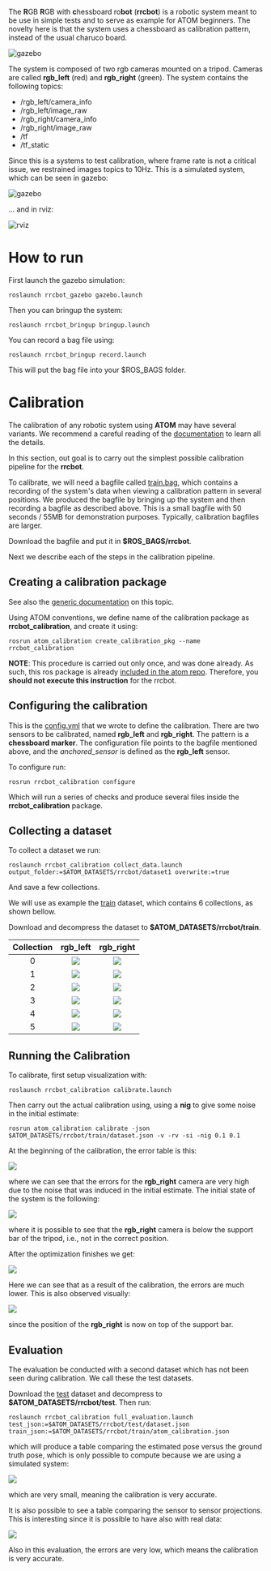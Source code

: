 <!-- # RGB RGB SYSTEM CHESSBOARD -->

The **R**GB **R**GB with **c**hessboard ro**bot** (**rrcbot**) is a robotic system meant to be use in simple tests and to serve as example for ATOM beginners. The novelty here is that the system uses a chessboard as calibration pattern, instead of the usual charuco board.

![gazebo](docs/system.png)

The system is composed of two rgb cameras mounted on a tripod.
Cameras are called **rgb_left** (red) and **rgb_right** (green).
The system contains the following topics:

  - /rgb_left/camera_info
  - /rgb_left/image_raw
  - /rgb_right/camera_info
  - /rgb_right/image_raw
  - /tf
  - /tf_static

Since this is a systems to test calibration, where frame rate is not a critical issue, we restrained images topics to 10Hz.
This is a simulated system, which can be seen in gazebo:

![gazebo](docs/gazebo.png)

... and in rviz:

![rviz](docs/rviz.png)

# How to run

First launch the gazebo simulation:

    roslaunch rrcbot_gazebo gazebo.launch

Then you can bringup the system:

    roslaunch rrcbot_bringup bringup.launch

You can record a bag file using:

    roslaunch rrcbot_bringup record.launch

This will put the bag file into your $ROS_BAGS folder.

# Calibration

The calibration of any robotic system using **ATOM** may have several variants. We recommend a careful reading of the [documentation](https://lardemua.github.io/atom_documentation/) to learn all the details.

In this section, out goal is to carry out the simplest possible calibration pipeline for the **rrcbot**.

To calibrate, we will need a bagfile called [train.bag](https://drive.google.com/file/d/1zucjVjg27plyvN-vWpAyo3-utY7Xro--/view?usp=sharing), which contains a recording of the system's data when viewing a calibration pattern in several positions.
We produced the bagfile by bringing up the system and then recording a bagfile as described above.
This is a small bagfile with 50 seconds / 55MB for demonstration purposes. Typically, calibration bagfiles are larger.

Download the bagfile and put it in **$ROS_BAGS/rrcbot**.

Next we describe each of the steps in the calibration pipeline.

## Creating a calibration package

See also the [generic documentation](https://lardemua.github.io/atom_documentation/procedures/#create-a-calibration-package) on this topic.

Using ATOM conventions, we define name of the calibration package as **rrcbot_calibration**, and create it using:

    rosrun atom_calibration create_calibration_pkg --name rrcbot_calibration

**NOTE**: This procedure is carried out only once, and was done already. As such, this ros package is already [included in the atom repo](https://github.com/lardemua/atom/tree/noetic-devel/atom_examples/rrcbot/rrcbot_calibration). Therefore, you **should not execute this instruction** for the rrcbot.


## Configuring the calibration

This is the [config.yml](https://github.com/lardemua/atom/blob/noetic-devel/atom_examples/rrcbot/rrcbot_calibration/calibration/config.yml) that we wrote to define the calibration. There are two sensors to be calibrated, named **rgb_left** and **rgb_right**. The pattern is a **chessboard marker**.
The configuration file points to the bagfile mentioned above, and the _anchored_sensor_ is defined as the **rgb_left** sensor.

To configure run:

    rosrun rrcbot_calibration configure

Which will run a series of checks and produce several files inside the **rrcbot_calibration** package.


## Collecting a dataset

To collect a dataset we run:

    roslaunch rrcbot_calibration collect_data.launch output_folder:=$ATOM_DATASETS/rrcbot/dataset1 overwrite:=true

And save a few collections.

We will use as example the [train](https://drive.google.com/file/d/1FOd4HHPMB0Yn7lCSDMu2wveZW3I-k6QM/view?usp=sharing) dataset, which contains 6 collections, as shown bellow.

Download and decompress the dataset to **$ATOM_DATASETS/rrcbot/train**.

Collection |           rgb_left             |           rgb_right
:----------------:|:-------------------------:|:-------------------------:
0 | ![](docs/rgb_left_000.jpg) |  ![](docs/rgb_right_000.jpg)
1 | ![](docs/rgb_left_001.jpg) |  ![](docs/rgb_right_001.jpg)
2 | ![](docs/rgb_left_002.jpg) |  ![](docs/rgb_right_002.jpg)
3 | ![](docs/rgb_left_003.jpg) |  ![](docs/rgb_right_003.jpg)
4 | ![](docs/rgb_left_004.jpg) |  ![](docs/rgb_right_004.jpg)
5 | ![](docs/rgb_left_005.jpg) |  ![](docs/rgb_right_005.jpg)


## Running the Calibration

To calibrate, first setup visualization with:

    roslaunch rrcbot_calibration calibrate.launch

Then carry out the actual calibration using, using a **nig** to give some noise in the initial estimate:

    rosrun atom_calibration calibrate -json $ATOM_DATASETS/rrcbot/train/dataset.json -v -rv -si -nig 0.1 0.1

At the beginning of the calibration, the error table is this:

![](docs/output_start.png)

where we can see that the errors for the **rgb_right** camera are very high due to the noise that was induced in the initial estimate. The initial state of the system is the following:

![](docs/optimization_start.png)

where it is possible to see that the **rgb_right** camera is below the support bar of the tripod, i.e., not in the correct position.

After the optimization finishes we get:

![](docs/output_end.png)

Here we can see that as a result of the calibration, the errors are much lower.
This is also observed visually:

![](docs/optimization_end.png)

since the position of the **rgb_right** is now on top of the support bar.

## Evaluation

The evaluation be conducted with a second dataset which has not been seen during calibration. We call these the test datasets.

Download the [test](https://drive.google.com/file/d/1bvHr2iXsNS3snF9Af8gJ0mJJbPwUcTpJ/view?usp=sharing) dataset and decompress to **$ATOM_DATASETS/rrcbot/test**.
Then run:

    roslaunch rrcbot_calibration full_evaluation.launch test_json:=$ATOM_DATASETS/rrcbot/test/dataset.json train_json:=$ATOM_DATASETS/rrcbot/train/atom_calibration.json

which will produce a table comparing the estimated pose versus the ground truth pose, which is only possible to compute because we are using a simulated system:

![](docs/ground_truth_errors.png)

which are very small, meaning the calibration is very accurate.

It is also possible to see a table comparing the sensor to sensor projections. This is interesting since it is possible to have also with real data:


![](docs/rgb_rgb_evaluation.png)

Also in this evaluation, the errors are very low, which means the calibration is very accurate.